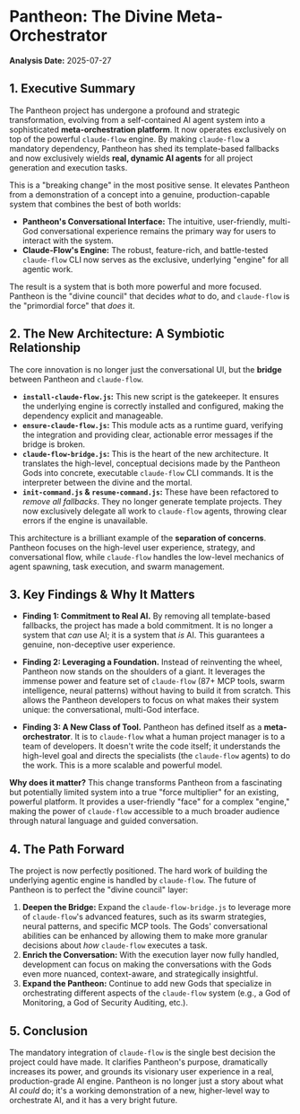 # Pantheon: The Divine Meta-Orchestrator

**Analysis Date:** 2025-07-27

## 1. Executive Summary

The Pantheon project has undergone a profound and strategic transformation, evolving from a self-contained AI agent system into a sophisticated **meta-orchestration platform**. It now operates exclusively on top of the powerful `claude-flow` engine. By making `claude-flow` a mandatory dependency, Pantheon has shed its template-based fallbacks and now exclusively wields **real, dynamic AI agents** for all project generation and execution tasks.

This is a "breaking change" in the most positive sense. It elevates Pantheon from a demonstration of a concept into a genuine, production-capable system that combines the best of both worlds:

*   **Pantheon's Conversational Interface:** The intuitive, user-friendly, multi-God conversational experience remains the primary way for users to interact with the system.
*   **Claude-Flow's Engine:** The robust, feature-rich, and battle-tested `claude-flow` CLI now serves as the exclusive, underlying "engine" for all agentic work.

The result is a system that is both more powerful and more focused. Pantheon is the "divine council" that decides *what* to do, and `claude-flow` is the "primordial force" that *does* it.

## 2. The New Architecture: A Symbiotic Relationship

The core innovation is no longer just the conversational UI, but the **bridge** between Pantheon and `claude-flow`.

*   **`install-claude-flow.js`:** This new script is the gatekeeper. It ensures the underlying engine is correctly installed and configured, making the dependency explicit and manageable.
*   **`ensure-claude-flow.js`:** This module acts as a runtime guard, verifying the integration and providing clear, actionable error messages if the bridge is broken.
*   **`claude-flow-bridge.js`:** This is the heart of the new architecture. It translates the high-level, conceptual decisions made by the Pantheon Gods into concrete, executable `claude-flow` CLI commands. It is the interpreter between the divine and the mortal.
*   **`init-command.js` & `resume-command.js`:** These have been refactored to *remove all fallbacks*. They no longer generate template projects. They now exclusively delegate all work to `claude-flow` agents, throwing clear errors if the engine is unavailable.

This architecture is a brilliant example of the **separation of concerns**. Pantheon focuses on the high-level user experience, strategy, and conversational flow, while `claude-flow` handles the low-level mechanics of agent spawning, task execution, and swarm management.

## 3. Key Findings & Why It Matters

*   **Finding 1: Commitment to Real AI.** By removing all template-based fallbacks, the project has made a bold commitment. It is no longer a system that *can* use AI; it is a system that *is* AI. This guarantees a genuine, non-deceptive user experience.

*   **Finding 2: Leveraging a Foundation.** Instead of reinventing the wheel, Pantheon now stands on the shoulders of a giant. It leverages the immense power and feature set of `claude-flow` (87+ MCP tools, swarm intelligence, neural patterns) without having to build it from scratch. This allows the Pantheon developers to focus on what makes their system unique: the conversational, multi-God interface.

*   **Finding 3: A New Class of Tool.** Pantheon has defined itself as a **meta-orchestrator**. It is to `claude-flow` what a human project manager is to a team of developers. It doesn't write the code itself; it understands the high-level goal and directs the specialists (the `claude-flow` agents) to do the work. This is a more scalable and powerful model.

**Why does it matter?** This change transforms Pantheon from a fascinating but potentially limited system into a true "force multiplier" for an existing, powerful platform. It provides a user-friendly "face" for a complex "engine," making the power of `claude-flow` accessible to a much broader audience through natural language and guided conversation.

## 4. The Path Forward

The project is now perfectly positioned. The hard work of building the underlying agentic engine is handled by `claude-flow`. The future of Pantheon is to perfect the "divine council" layer:

1.  **Deepen the Bridge:** Expand the `claude-flow-bridge.js` to leverage more of `claude-flow`'s advanced features, such as its swarm strategies, neural patterns, and specific MCP tools. The Gods' conversational abilities can be enhanced by allowing them to make more granular decisions about *how* `claude-flow` executes a task.
2.  **Enrich the Conversation:** With the execution layer now fully handled, development can focus on making the conversations with the Gods even more nuanced, context-aware, and strategically insightful.
3.  **Expand the Pantheon:** Continue to add new Gods that specialize in orchestrating different aspects of the `claude-flow` system (e.g., a God of Monitoring, a God of Security Auditing, etc.).

## 5. Conclusion

The mandatory integration of `claude-flow` is the single best decision the project could have made. It clarifies Pantheon's purpose, dramatically increases its power, and grounds its visionary user experience in a real, production-grade AI engine. Pantheon is no longer just a story about what AI *could* do; it's a working demonstration of a new, higher-level way to orchestrate AI, and it has a very bright future.
